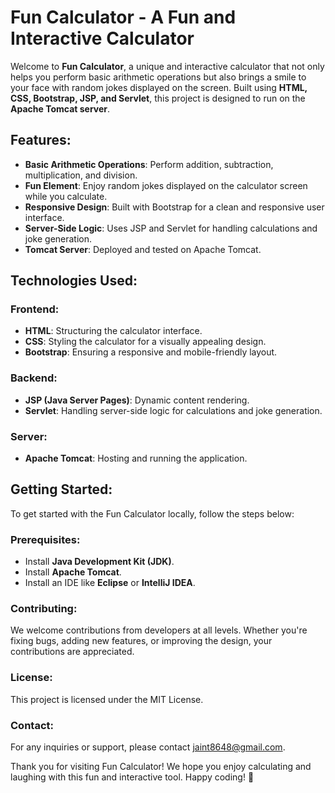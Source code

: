 # Fun Calculator - A Fun and Interactive Calculator

Welcome to **Fun Calculator**, a unique and interactive calculator that not only helps you perform basic arithmetic operations but also brings a smile to your face with random jokes displayed on the screen. Built using **HTML, CSS, Bootstrap, JSP, and Servlet**, this project is designed to run on the **Apache Tomcat server**.

## Features:
- **Basic Arithmetic Operations**: Perform addition, subtraction, multiplication, and division.
- **Fun Element**: Enjoy random jokes displayed on the calculator screen while you calculate.
- **Responsive Design**: Built with Bootstrap for a clean and responsive user interface.
- **Server-Side Logic**: Uses JSP and Servlet for handling calculations and joke generation.
- **Tomcat Server**: Deployed and tested on Apache Tomcat.

## Technologies Used:

### Frontend:
- **HTML**: Structuring the calculator interface.
- **CSS**: Styling the calculator for a visually appealing design.
- **Bootstrap**: Ensuring a responsive and mobile-friendly layout.

### Backend:
- **JSP (Java Server Pages)**: Dynamic content rendering.
- **Servlet**: Handling server-side logic for calculations and joke generation.

### Server:
- **Apache Tomcat**: Hosting and running the application.

## Getting Started:
To get started with the Fun Calculator locally, follow the steps below:

### Prerequisites:
- Install **Java Development Kit (JDK)**.
- Install **Apache Tomcat**.
- Install an IDE like **Eclipse** or **IntelliJ IDEA**.

### Contributing:
We welcome contributions from developers at all levels. Whether you're fixing bugs, adding new features, or improving the design, your contributions are appreciated.

### License:
This project is licensed under the MIT License. 

### Contact:
For any inquiries or support, please contact jaint8648@gmail.com.

Thank you for visiting Fun Calculator! We hope you enjoy calculating and laughing with this fun and interactive tool. Happy coding! 🚀

